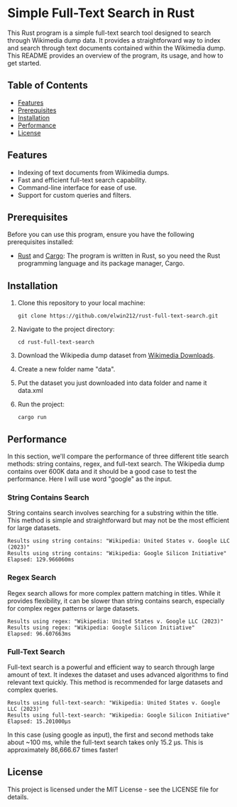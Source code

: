 # Simple Full-Text Search in Rust

This Rust program is a simple full-text search tool designed to search through Wikimedia dump data. It provides a straightforward way to index and search through text documents contained within the Wikimedia dump. This README provides an overview of the program, its usage, and how to get started.

## Table of Contents
- [Features](#features)
- [Prerequisites](#prerequisites)
- [Installation](#installation)
- [Performance](#performance)
- [License](#license)

## Features

- Indexing of text documents from Wikimedia dumps.
- Fast and efficient full-text search capability.
- Command-line interface for ease of use.
- Support for custom queries and filters.

## Prerequisites

Before you can use this program, ensure you have the following prerequisites installed:

- [Rust](https://www.rust-lang.org/) and [Cargo](https://crates.io/): The program is written in Rust, so you need the Rust programming language and its package manager, Cargo.

## Installation

1. Clone this repository to your local machine:

   ```shell
   git clone https://github.com/elwin212/rust-full-text-search.git
   ```
2. Navigate to the project directory:
   ```shell
   cd rust-full-text-search
   ```

3. Download the Wikipedia dump dataset from [Wikimedia Downloads](https://dumps.wikimedia.org/).

4. Create a new folder name "data".

5. Put the dataset you just downloaded into data folder and name it data.xml

6. Run the project:
    ```shell
    cargo run
    ```
## Performance

In this section, we'll compare the performance of three different title search methods: string contains, regex, and full-text search.
The Wikipedia dump contains over 600K data and it should be a good case to test the performance.
Here I will use word "google" as the input.

### String Contains Search

String contains search involves searching for a substring within the title. This method is simple and straightforward but may not be the most efficient for large datasets.

```shell
Results using string contains: "Wikipedia: United States v. Google LLC (2023)"
Results using string contains: "Wikipedia: Google Silicon Initiative"
Elapsed: 129.966060ms
```


### Regex Search

Regex search allows for more complex pattern matching in titles. While it provides flexibility, it can be slower than string contains search, especially for complex regex patterns or large datasets.

```shell
Results using regex: "Wikipedia: United States v. Google LLC (2023)"
Results using regex: "Wikipedia: Google Silicon Initiative"
Elapsed: 96.607663ms
```

### Full-Text Search

Full-text search is a powerful and efficient way to search through large amount of text. It indexes the dataset and uses advanced algorithms to find relevant text quickly. This method is recommended for large datasets and complex queries.
   ```
   Results using full-text-search: "Wikipedia: United States v. Google LLC (2023)"   
   Results using full-text-search: "Wikipedia: Google Silicon Initiative"
   Elapsed: 15.201000µs
   ```
In this case (using google as input), the first and second methods take about ~100 ms, while the full-text search takes only 15.2 µs.
This is approximately 86,666.67 times faster!

## License

This project is licensed under the MIT License - see the LICENSE file for details.
